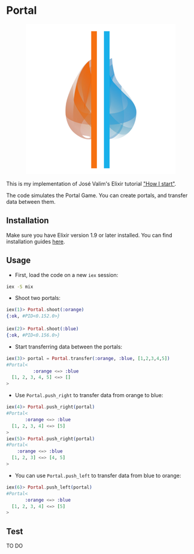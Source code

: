 # Portal

<p align="center">
  <img src="elixir-portal.png" width=400>
</p>

This is my implementation of José Valim's Elixir tutorial ["How I start"](https://howistart.org/posts/elixir/1/).

The code simulates the Portal Game. You can create portals, and transfer data between them.


## Installation
Make sure you have Elixir version 1.9 or later installed. You can find installation guides [here](https://elixir-lang.org/install.html).


## Usage
* First, load the code on a new `iex` session:
```bash
iex -S mix
```

* Shoot two portals:
```elixir
iex(1)> Portal.shoot(:orange)
{:ok, #PID<0.152.0>}

iex(2)> Portal.shoot(:blue)
{:ok, #PID<0.156.0>}
```

* Start transferring data between the portals:
```elixir
iex(3)> portal = Portal.transfer(:orange, :blue, [1,2,3,4,5])
#Portal<
          :orange <=> :blue
  [1, 2, 3, 4, 5] <=> []
>
```

* Use `Portal.push_right` to transfer data from orange to blue:
```elixir
iex(4)> Portal.push_right(portal)                            
#Portal<
       :orange <=> :blue
  [1, 2, 3, 4] <=> [5]
>
iex(5)> Portal.push_right(portal)
#Portal<
    :orange <=> :blue
  [1, 2, 3] <=> [4, 5]
>
```

* You can use `Portal.push_left` to transfer data from blue to orange:
```elixir
iex(6)> Portal.push_left(portal)   
#Portal<
       :orange <=> :blue
  [1, 2, 3, 4] <=> [5]
>
```

## Test
TO DO
<!-- If [available in Hex](https://hex.pm/docs/publish), the package can be installed
by adding `portal` to your list of dependencies in `mix.exs`:

```elixir
def deps do
  [
    {:portal, "~> 0.1.0"}
  ]
end
```

Documentation can be generated with [ExDoc](https://github.com/elixir-lang/ex_doc)
and published on [HexDocs](https://hexdocs.pm). Once published, the docs can
be found at [https://hexdocs.pm/portal](https://hexdocs.pm/portal). -->

